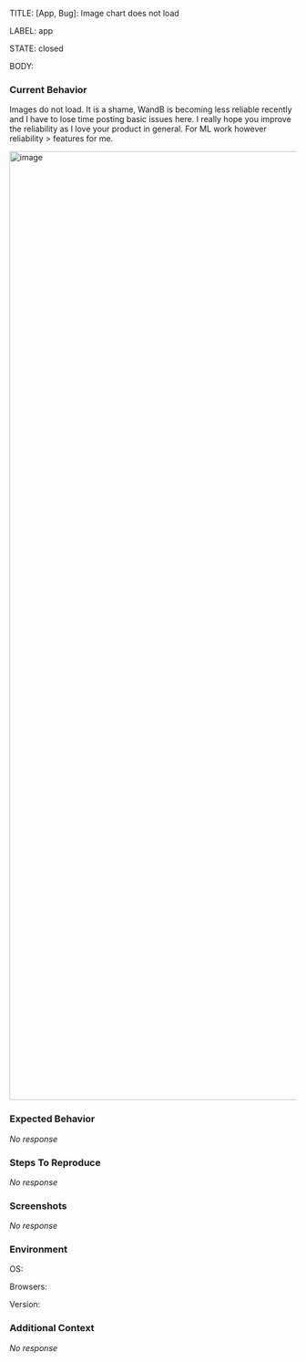 TITLE:
[App, Bug]: Image chart does not load

LABEL:
app

STATE:
closed

BODY:
### Current Behavior

Images do not load. It is a shame, WandB is becoming less reliable recently and I have to lose time posting basic issues here. I really hope you improve the reliability as I love your product in general. For ML work however reliability > features for me.

<img width="1665" alt="image" src="https://user-images.githubusercontent.com/4052440/186963926-0000ce3c-a8a4-41de-8a53-f7e4945891f1.png">


### Expected Behavior

_No response_

### Steps To Reproduce

_No response_

### Screenshots

_No response_

### Environment

OS:

Browsers:

Version:


### Additional Context

_No response_

